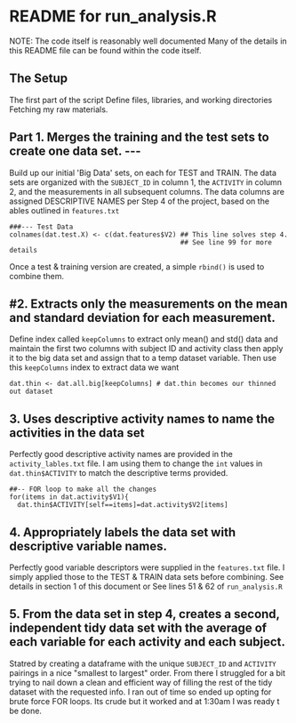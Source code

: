 # README for run_analysis.R
NOTE: The code itself is reasonably well documented Many of the details in this README file can be found within the code itself.

## The Setup
The first part of the script Define files, libraries, and working directories Fetching my raw materials.

## Part 1. Merges the training and the test sets to create one data set. ---
Build up our initial 'Big Data' sets, on each for TEST and TRAIN. The data sets are organized with the `SUBJECT_ID` in column 1, the `ACTIVITY` in column 2, and the measurements in all subsequent columns. The data columns are assigned DESCRIPTIVE NAMES per Step 4 of the project, based on the ables outlined in `features.txt`

    ###--- Test Data
    colnames(dat.test.X) <- c(dat.features$V2) ## This line solves step 4.
                                               ## See line 99 for more details
                                              
Once a test & training version are created, a simple `rbind()` is used to combine them.

## #2. Extracts only the measurements on the mean and standard deviation for each measurement.
Define index called `keepColumns` to extract only mean() and std() data and maintain the first two columns with subject ID and activity class then apply it to the big data set and assign that to a temp dataset variable. Then use this `keepColumns` index to extract data we want

    dat.thin <- dat.all.big[keepColumns] # dat.thin becomes our thinned out dataset

## 3. Uses descriptive activity names to name the activities in the data set
Perfectly good descriptive activity names are provided in the `activity_lables.txt` file. I am using them to change the `int` values in `dat.thin$ACTIVITY` to match the descriptive terms provided.

    ##-- FOR loop to make all the changes
    for(items in dat.activity$V1){
      dat.thin$ACTIVITY[self==items]=dat.activity$V2[items]
  
## 4. Appropriately labels the data set with descriptive variable names. 
Perfectly good variable descriptors were supplied in the `features.txt` file. I simply applied those to the TEST & TRAIN data sets before combining. See details in section 1 of this document or See lines 51 & 62 of `run_analysis.R`

## 5. From the data set in step 4, creates a second, independent tidy data set with the average of each variable for each activity and each subject.
Statred by creating a dataframe with the unique `SUBJECT_ID` and `ACTIVITY` pairings in a nice "smallest to largest" order. From there I struggled for a bit trying to nail down a clean and efficient way of filling the rest of the tidy dataset with the requested info. I ran out of time so ended up opting for brute force FOR loops. Its crude but it worked and at 1:30am I was ready t be done.

